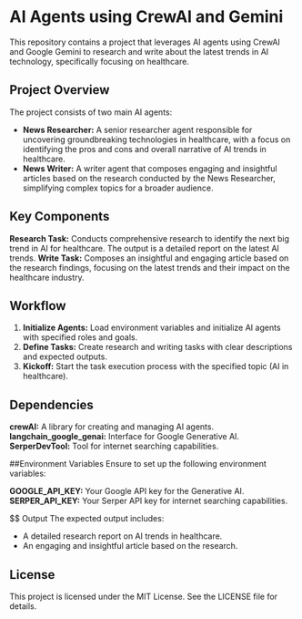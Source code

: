 # AI Agents using CrewAI and Gemini
This repository contains a project that leverages AI agents using CrewAI and Google Gemini to research and write about the latest trends in AI technology, specifically focusing on healthcare. 

## Project Overview
The project consists of two main AI agents:

- **News Researcher:** A senior researcher agent responsible for uncovering groundbreaking technologies in healthcare, with a focus on identifying the pros and cons and overall narrative of AI trends in healthcare.
- **News Writer:** A writer agent that composes engaging and insightful articles based on the research conducted by the News Researcher, simplifying complex topics for a broader audience.

## Key Components
**Research Task:** Conducts comprehensive research to identify the next big trend in AI for healthcare. The output is a detailed report on the latest AI trends.
**Write Task:** Composes an insightful and engaging article based on the research findings, focusing on the latest trends and their impact on the healthcare industry.

## Workflow
1. **Initialize Agents:** Load environment variables and initialize AI agents with specified roles and goals.
2. **Define Tasks:** Create research and writing tasks with clear descriptions and expected outputs.
3. **Kickoff:** Start the task execution process with the specified topic (AI in healthcare).

## Dependencies
**crewAI:** A library for creating and managing AI agents.
**langchain_google_genai:** Interface for Google Generative AI.
**SerperDevTool:** Tool for internet searching capabilities.

##Environment Variables
Ensure to set up the following environment variables:

**GOOGLE_API_KEY:** Your Google API key for the Generative AI.
**SERPER_API_KEY:** Your Serper API key for internet searching capabilities.

$$ Output
The expected output includes:
- A detailed research report on AI trends in healthcare.
- An engaging and insightful article based on the research.
  
## License
This project is licensed under the MIT License. See the LICENSE file for details.
